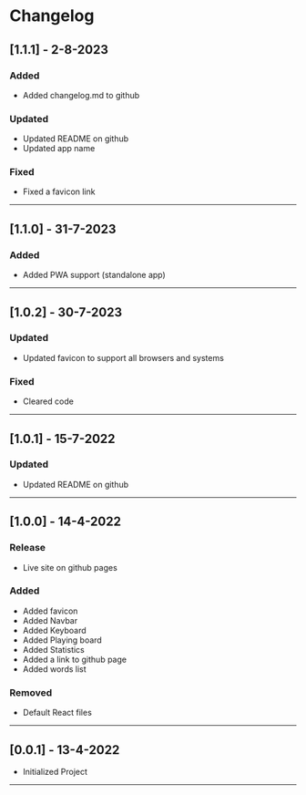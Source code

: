 # Changelog

## [1.1.1] - 2-8-2023

### Added

- Added changelog.md to github

### Updated

- Updated README on github
- Updated app name

### Fixed

- Fixed a favicon link

---

## [1.1.0] - 31-7-2023

### Added

- Added PWA support (standalone app)

---

## [1.0.2] - 30-7-2023

### Updated

- Updated favicon to support all browsers and systems

### Fixed

- Cleared code

---

## [1.0.1] - 15-7-2022

### Updated

- Updated README on github

---

## [1.0.0] - 14-4-2022

### Release

- Live site on github pages

### Added

- Added favicon
- Added Navbar
- Added Keyboard
- Added Playing board
- Added Statistics
- Added a link to github page
- Added words list

### Removed

- Default React files

---

## [0.0.1] - 13-4-2022

- Initialized Project

---
